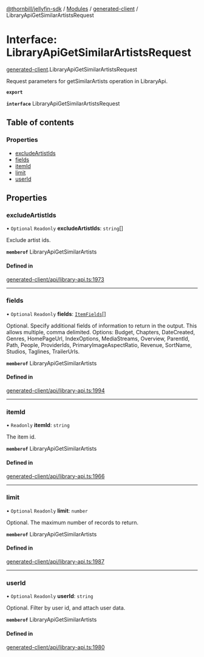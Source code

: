 [@thornbill/jellyfin-sdk](../README.md) / [Modules](../modules.md) / [generated-client](../modules/generated_client.md) / LibraryApiGetSimilarArtistsRequest

# Interface: LibraryApiGetSimilarArtistsRequest

[generated-client](../modules/generated_client.md).LibraryApiGetSimilarArtistsRequest

Request parameters for getSimilarArtists operation in LibraryApi.

**`export`**

**`interface`** LibraryApiGetSimilarArtistsRequest

## Table of contents

### Properties

- [excludeArtistIds](generated_client.LibraryApiGetSimilarArtistsRequest.md#excludeartistids)
- [fields](generated_client.LibraryApiGetSimilarArtistsRequest.md#fields)
- [itemId](generated_client.LibraryApiGetSimilarArtistsRequest.md#itemid)
- [limit](generated_client.LibraryApiGetSimilarArtistsRequest.md#limit)
- [userId](generated_client.LibraryApiGetSimilarArtistsRequest.md#userid)

## Properties

### excludeArtistIds

• `Optional` `Readonly` **excludeArtistIds**: `string`[]

Exclude artist ids.

**`memberof`** LibraryApiGetSimilarArtists

#### Defined in

[generated-client/api/library-api.ts:1973](https://github.com/thornbill/jellyfin-sdk-typescript/blob/1142a3e/src/generated-client/api/library-api.ts#L1973)

___

### fields

• `Optional` `Readonly` **fields**: [`ItemFields`](../enums/generated_client.ItemFields.md)[]

Optional. Specify additional fields of information to return in the output. This allows multiple, comma delimited. Options: Budget, Chapters, DateCreated, Genres, HomePageUrl, IndexOptions, MediaStreams, Overview, ParentId, Path, People, ProviderIds, PrimaryImageAspectRatio, Revenue, SortName, Studios, Taglines, TrailerUrls.

**`memberof`** LibraryApiGetSimilarArtists

#### Defined in

[generated-client/api/library-api.ts:1994](https://github.com/thornbill/jellyfin-sdk-typescript/blob/1142a3e/src/generated-client/api/library-api.ts#L1994)

___

### itemId

• `Readonly` **itemId**: `string`

The item id.

**`memberof`** LibraryApiGetSimilarArtists

#### Defined in

[generated-client/api/library-api.ts:1966](https://github.com/thornbill/jellyfin-sdk-typescript/blob/1142a3e/src/generated-client/api/library-api.ts#L1966)

___

### limit

• `Optional` `Readonly` **limit**: `number`

Optional. The maximum number of records to return.

**`memberof`** LibraryApiGetSimilarArtists

#### Defined in

[generated-client/api/library-api.ts:1987](https://github.com/thornbill/jellyfin-sdk-typescript/blob/1142a3e/src/generated-client/api/library-api.ts#L1987)

___

### userId

• `Optional` `Readonly` **userId**: `string`

Optional. Filter by user id, and attach user data.

**`memberof`** LibraryApiGetSimilarArtists

#### Defined in

[generated-client/api/library-api.ts:1980](https://github.com/thornbill/jellyfin-sdk-typescript/blob/1142a3e/src/generated-client/api/library-api.ts#L1980)
